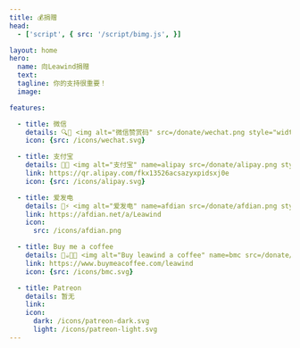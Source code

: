 ```yaml
---
title: 💰捐赠
head:
  - ['script', { src: '/script/bimg.js', }]

layout: home
hero:
  name: 向Leawind捐赠
  text: 
  tagline: 你的支持很重要！
  image: 

features:

  - title: 微信
    details: 🔍💬 <img alt="微信赞赏码" src=/donate/wechat.png style="width:100%;image-rendering:pixelated">
    icon: {src: /icons/wechat.svg}

  - title: 支付宝
    details: 💸👶 <img alt="支付宝" name=alipay src=/donate/alipay.png style="width:100%;image-rendering:pixelated"></img>
    link: https://qr.alipay.com/fkx13526acsazyxpidsxj0e
    icon: {src: /icons/alipay.svg}

  - title: 爱发电
    details: 💖⚡️ <img alt="爱发电" name=afdian src=/donate/afdian.png style="width:100%;image-rendering:pixelated"></img>
    link: https://afdian.net/a/Leawind
    icon:
      src: /icons/afdian.png

  - title: Buy me a coffee
    details: 🛒☕️👨‍💻 <img alt="Buy leawind a coffee" name=bmc src=/donate/bmc.png style="width:100%;image-rendering:pixelated"></img>
    link: https://www.buymeacoffee.com/leawind
    icon: {src: /icons/bmc.svg}

  - title: Patreon
    details: 暂无
    link: 
    icon: 
      dark: /icons/patreon-dark.svg
      light: /icons/patreon-light.svg
---
```

